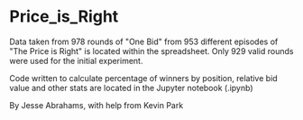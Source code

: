 # Price_is_Right

Data taken from 978 rounds of "One Bid" from 953 different episodes of "The Price is Right" is located within the spreadsheet. Only 929 valid rounds were used for the initial experiment.

Code written to calculate percentage of winners by position, relative bid value and other stats are located in the Jupyter notebook (.ipynb)

By Jesse Abrahams, with help from Kevin Park
